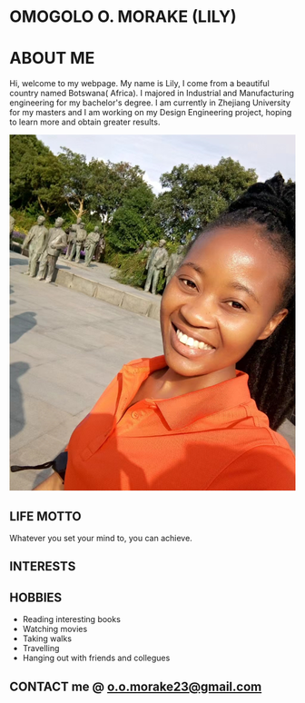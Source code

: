 # OMOGOLO O. MORAKE (LILY)
# ABOUT ME
Hi, welcome to my webpage. My name is Lily, I come from a beautiful country named Botswana( Africa).
I majored in Industrial and Manufacturing engineering for my bachelor's degree. 
I am currently in Zhejiang University for my masters and I am working on my Design Engineering project, hoping to learn more and obtain greater results.

![](https://github.com/LilyMorake/OMOGOLO-O.-MORAKE/blob/main/IMG1/IMAGE.jpg)

## LIFE MOTTO
Whatever you set your mind to, you can achieve.

## INTERESTS

## HOBBIES 
  * Reading interesting books
  * Watching movies
  * Taking walks
  * Travelling
  * Hanging out with friends and collegues
    
## CONTACT me @ o.o.morake23@gmail.com

